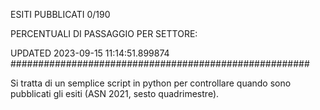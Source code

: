 ESITI PUBBLICATI 0/190 

PERCENTUALI DI PASSAGGIO PER SETTORE:

UPDATED 2023-09-15 11:14:51.899874
###################################################### 

Si tratta di un semplice script in python per controllare quando sono pubblicati gli esiti (ASN 2021, sesto quadrimestre).

